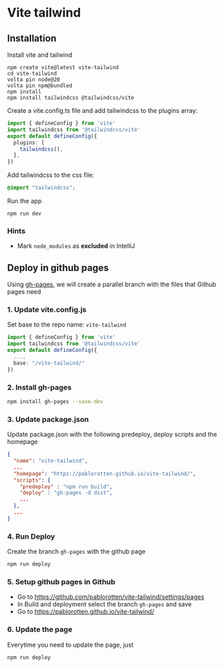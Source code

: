 # Vite tailwind

## Installation

Install vite and tailwind

```shell
npm create vite@latest vite-tailwind
cd vite-tailwind
volta pin node@20
volta pin npm@bundled
npm install
npm install tailwindcss @tailwindcss/vite
```

Create a vite.config.ts file and add tailwindcss to the plugins array:

```ts
import { defineConfig } from 'vite'
import tailwindcss from '@tailwindcss/vite'
export default defineConfig({
  plugins: [
    tailwindcss(),
  ],
})
```

Add tailwindcss to the css file:

```css
@import "tailwindcss";
```

Run the app

```shell
npm run dev
```

### Hints

- Mark `node_modules` as **excluded** in IntelliJ

## Deploy in github pages

Using [gh-pages](https://github.com/tschaub/gh-pages), we will create a parallel branch with the files that Github pages need

### 1. Update vite.config.js
   
Set base to the repo name: `vite-tailwind`
```ts
import { defineConfig } from 'vite'
import tailwindcss from '@tailwindcss/vite'
export default defineConfig({
  ...,
  base: "/vite-tailwind/"
})
```

### 2. Install gh-pages
```sh
npm install gh-pages --save-dev
```

### 3. Update package.json
Update package.json with the following predeploy, deploy scripts and the homepage

```json
{
  "name": "vite-tailwind",
  ...
  "homepage": "https://pablorotten.github.io/vite-tailwind/",
  "scripts": {
    "predeploy" : "npm run build",
    "deploy" : "gh-pages -d dist",
    ...
  },
  ...
}
```
### 4. Run Deploy
Create the branch `gh-pages` with the github page
```sh
npm run deploy
```

### 5. Setup github pages in Github

* Go to https://github.com/pablorotten/vite-tailwind/settings/pages
* In Build and deployment select the branch `gh-pages` and save
* Go to https://pablorotten.github.io/vite-tailwind/

### 6. Update the page
Everytime you need to update the page, just
```sh
npm run deploy
```
